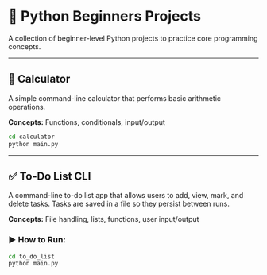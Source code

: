 # 🐍 Python Beginners Projects

A collection of beginner-level Python projects to practice core programming concepts.

---

## 🧮 Calculator

A simple command-line calculator that performs basic arithmetic operations.

**Concepts:** Functions, conditionals, input/output

```bash
cd calculator
python main.py
```

---

## ✅ To-Do List CLI

A command-line to-do list app that allows users to add, view, mark, and delete tasks. Tasks are saved in a file so they persist between runs.

**Concepts:** File handling, lists, functions, user input/output

### ▶️ How to Run:
```bash
cd to_do_list
python main.py
```

